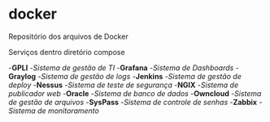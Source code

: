 # docker
Repositório dos arquivos de Docker

Serviços dentro diretório compose

-**GPLI**
 -*Sistema de gestão de TI*
-**Grafana**
 -*Sistema de Dashboards*
-**Graylog**
 -*Sistema de gestão de logs*
-**Jenkins**
 -*Sistema de gestão de deploy*
-**Nessus**
 -*Sistema de teste de segurança*
-**NGIX**
 -*Sistema de publicador web*
-**Oracle**
 -*Sistema de banco de dados*
-**Owncloud**
 -*Sistema de gestão de arquivos*
-**SysPass**
 -*Sistema de controle de senhas*
 -**Zabbix**
 -*Sistema de monitoramento*